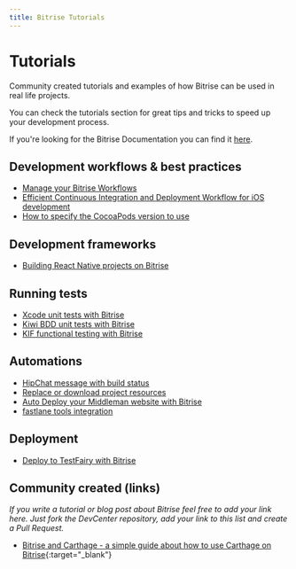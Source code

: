 ```yaml
---
title: Bitrise Tutorials
---
```


# Tutorials

Community created tutorials and examples of how Bitrise can be
used in real life projects.

You can check the tutorials section for great tips and tricks
to speed up your development process.

If you're looking for the Bitrise Documentation you can find
it [here](/docs/index.html).


## Development workflows & best practices

* [Manage your Bitrise Workflows](/tutorials/manage-your-bitrise-workflow.html)
* [Efficient Continuous Integration and Deployment Workflow for iOS development](/tutorials/efficient-continuous-integration-and-deployment-workflow-for-ios.html)
* [How to specify the CocoaPods version to use](/tutorials/cocoapods-how-to.html)

## Development frameworks

* [Building React Native projects on Bitrise](/tutorials/building-react-native-projects-on-bitrise.html)

## Running tests

* [Xcode unit tests with Bitrise](/tutorials/xcode-unit-test.html)
* [Kiwi BDD unit tests with Bitrise](/tutorials/xcode-unit-test-kiwi.html)
* [KIF functional testing with Bitrise](/tutorials/xcode-unit-test-kif.html)

## Automations

* [HipChat message with build status](/tutorials/hipchat-message.html)
* [Replace or download project resources](/tutorials/replace-project-resources.html)
* [Auto Deploy your Middleman website with Bitrise](/tutorials/middleman-project.html)
* [fastlane tools integration](/tutorials/fastlane_tools_integration.html)


## Deployment

* [Deploy to TestFairy with Bitrise](/tutorials/deploy-to-testfairy-with-bitrise.html)


## Community created (links)

*If you write a tutorial or blog post about Bitrise feel free to add your link here.
Just fork the DevCenter repository, add your link to this list and create a Pull Request.*

* [Bitrise and Carthage - a simple guide about how to use Carthage on Bitrise](http://blog.ricardopereira.eu/2015/07/10/EN-bitrise-and-carthage/){:target="_blank"}

